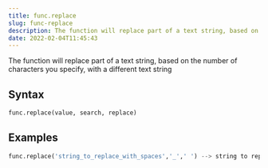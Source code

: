 ```yaml
---
title: func.replace
slug: func-replace
description: The function will replace part of a text string, based on the number of characters you specify, with a different text string
date: 2022-02-04T11:45:43
---
```


The function will replace part of a text string, based on the number of characters you specify, with a different text string

## Syntax
```python
func.replace(value, search, replace)
```

## Examples
```python
func.replace('string_to_replace_with_spaces','_',' ') --> string to replace with spaces
```
